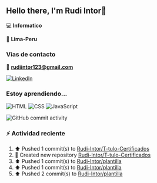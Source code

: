 ## Hello there, I'm Rudi Intor👋

:computer: **Informatico**

📍 **Lima-Peru**

### Vias de contacto

📧 **rudiintor123@gmail.com**

[![LinkedIn](https://img.shields.io/badge/LinkedIn-0077B5?style=for-the-badge&logo=linkedin&logoColor=white)](https://www.linkedin.com/in/rudiintor)

### Estoy aprendiendo...

![HTML](https://img.shields.io/badge/HTML-E34F26?style=for-the-badge&logo=html5&logoColor=white)
![CSS](https://img.shields.io/badge/CSS-1572B6?style=for-the-badge&logo=css3&logoColor=white)
![JavaScript](https://img.shields.io/badge/JavaScript-black?style=for-the-badge&logo=javascript&logoColor=yellow)

![GitHub commit activity](https://img.shields.io/github/commit-activity/w/Rudi-Intor/Rudi-Intor)


### :zap: Actividad reciente
<!--RECENT_ACTIVITY:start-->
1. ⬆️ Pushed 1 commit(s) to [Rudi-Intor/T-tulo-Certificados](https://github.com/Rudi-Intor/T-tulo-Certificados)<br>
2. 📔 Created new repository [Rudi-Intor/T-tulo-Certificados](https://github.com/Rudi-Intor/T-tulo-Certificados)<br>
3. ⬆️ Pushed 1 commit(s) to [Rudi-Intor/plantilla](https://github.com/Rudi-Intor/plantilla)<br>
4. ⬆️ Pushed 1 commit(s) to [Rudi-Intor/plantilla](https://github.com/Rudi-Intor/plantilla)<br>
5. ⬆️ Pushed 2 commit(s) to [Rudi-Intor/plantilla](https://github.com/Rudi-Intor/plantilla)<br>
<!--RECENT_ACTIVITY:end-->
<!--RECENT_ACTVITY:last_update-->
